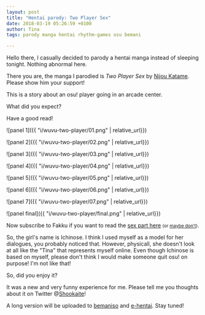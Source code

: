 ```yaml
---
layout: post
title: "Hentai parody: Two Player Sex"
date: 2018-03-19 05:26:59 +0100
author: Tina
tags: parody manga hentai rhythm-games osu bemani

---
```

Hello there, I casually decided to parody a hentai manga instead of sleeping
tonight. Nothing abnormal here.

There you are, the manga I parodied is *Two Player Sex* by [Nijou Katame](
https://www.pixiv.net/member.php?id=588979). Please show him your support!

This is a story about an osu! player going in an arcade center.

What did you expect?

Have a good read!

![panel 1]({{ "i/wuvu-two-player/01.png" | relative_url}})

![panel 2]({{ "i/wuvu-two-player/02.png" | relative_url}})

![panel 3]({{ "i/wuvu-two-player/03.png" | relative_url}})

![panel 4]({{ "i/wuvu-two-player/04.png" | relative_url}})

![panel 5]({{ "i/wuvu-two-player/05.png" | relative_url}})

![panel 6]({{ "i/wuvu-two-player/06.png" | relative_url}})

![panel 7]({{ "i/wuvu-two-player/07.png" | relative_url}})

![panel final]({{ "i/wuvu-two-player/final.png" | relative_url}})

Now subscribe to Fakku if you want to read the [sex part here](
https://www.fakku.net/hentai/two-player-sex-english)
<small>(or [maybe don't](https://hentai.cafe/manga/read/nijou-katame-two-player-sex/en/0/1/page/8))</small>.

So, the girl's name is Ichinose. I think I used myself as a model for her
dialogues, you probably noticed that. However, physicall, she doesn't look at
all like the "Tina" that represents myself online. Even though Ichinose is
based on myself, please don't think I would make someone quit osu! on purpose!
I'm not like that!

So, did you enjoy it?

It was a new and very funny experience for me. Please tell me you thoughts
about it on Twitter @[Shookaite](https://twitter.com/Shookaite)!

A long version will be uploaded to [bemaniso](https://bemaniso.ws) and
[e-hentai](https://e-hentai.org). Stay tuned!
